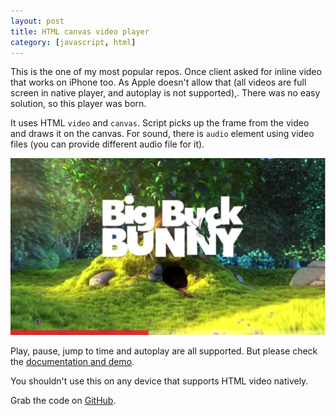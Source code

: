```yaml
---
layout: post
title: HTML canvas video player
category: [javascript, html]
---
```


This is the one of my most popular repos. Once client asked for inline video that works on iPhone too.
As Apple doesn't allow that (all videos are full screen in native player, and autoplay is not supported),.
There was no easy solution, so this player was born.

It uses HTML `video` and `canvas`. Script picks up the frame from the video and draws it on the canvas.
For sound, there is `audio` element using video files (you can provide different audio file for it).

<a href="http://stanko.github.io/html-canvas-video-player/">
  <img src="/public/img/projects/canvas-video.jpg" alt="Demo - HTML canvas video player">
</a>

Play, pause, jump to time and autoplay are all supported.
But please check the [documentation and demo](http://stanko.github.io/html-canvas-video-player/).

You shouldn't use this on any device that supports HTML video natively.

Grab the code on [GitHub](https://github.com/Stanko/html-canvas-video-player).
